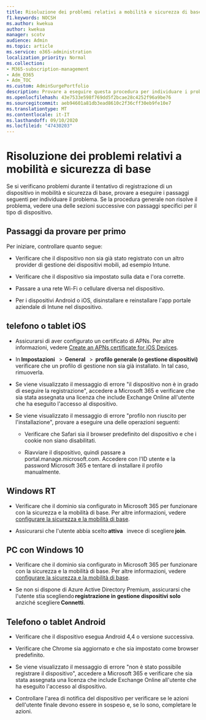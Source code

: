```yaml
---
title: Risoluzione dei problemi relativi a mobilità e sicurezza di base
f1.keywords: NOCSH
ms.author: kwekua
author: kwekua
manager: scotv
audience: Admin
ms.topic: article
ms.service: o365-administration
localization_priority: Normal
ms.collection:
- M365-subscription-management
- Adm_O365
- Adm_TOC
ms.custom: AdminSurgePortfolio
description: Provare a eseguire questa procedura per individuare i problemi di sicurezza e mobilità di base
ms.openlocfilehash: 43e7533e598f769dd5f2bcae28c4252f96a9be76
ms.sourcegitcommit: aeb94601a81db3ead8610c2f36cff30eb9fe10e7
ms.translationtype: MT
ms.contentlocale: it-IT
ms.lasthandoff: 09/10/2020
ms.locfileid: "47430203"
---
```

# <a name="troubleshoot-basic-mobility-and-security"></a>Risoluzione dei problemi relativi a mobilità e sicurezza di base

Se si verificano problemi durante il tentativo di registrazione di un dispositivo in mobilità e sicurezza di base, provare a eseguire i passaggi seguenti per individuare il problema. Se la procedura generale non risolve il problema, vedere una delle sezioni successive con passaggi specifici per il tipo di dispositivo.

## <a name="steps-to-try-first"></a>Passaggi da provare per primo

Per iniziare, controllare quanto segue:

- Verificare che il dispositivo non sia già stato registrato con un altro provider di gestione dei dispositivi mobili, ad esempio Intune.
    
- Verificare che il dispositivo sia impostato sulla data e l'ora corrette.
    
- Passare a una rete Wi-Fi o cellulare diversa nel dispositivo.
    
- Per i dispositivi Android o iOS, disinstallare e reinstallare l'app portale aziendale di Intune nel dispositivo. 

## <a name="ios-phone-or-tablet"></a>telefono o tablet iOS

- Assicurarsi di aver configurato un certificato di APNs. Per altre informazioni, vedere [Create an APNs certificate for iOS Devices](create-an-apns-certificate-for-ios-devices.md).
    
- In **Impostazioni**   >  **General**   >  **profilo generale (o gestione dispositivi)** verificare che un profilo di gestione non sia già installato. In tal caso, rimuoverla.
    
- Se viene visualizzato il messaggio di errore "il dispositivo non è in grado di eseguire la registrazione", accedere a Microsoft 365 e verificare che sia stata assegnata una licenza che include Exchange Online all'utente che ha eseguito l'accesso al dispositivo.
    
- Se viene visualizzato il messaggio di errore "profilo non riuscito per l'installazione", provare a eseguire una delle operazioni seguenti:
    
    - Verificare che Safari sia il browser predefinito del dispositivo e che i cookie non siano disabilitati.
    
    - Riavviare il dispositivo, quindi passare a portal.manage.microsoft.com. Accedere con l'ID utente e la password Microsoft 365 e tentare di installare il profilo manualmente.    

## <a name="windows-rt"></a>Windows RT

- Verificare che il dominio sia configurato in Microsoft 365 per funzionare con la sicurezza e la mobilità di base. Per altre informazioni, vedere [configurare la sicurezza e la mobilità di base](set-up.md).
    
- Assicurarsi che l'utente abbia scelto **attiva**   invece di scegliere **join**.    

## <a name="windows-10-pc"></a>PC con Windows 10

- Verificare che il dominio sia configurato in Microsoft 365 per funzionare con la sicurezza e la mobilità di base. Per altre informazioni, vedere [configurare la sicurezza e la mobilità di base](set-up.md).
    
- Se non si dispone di Azure Active Directory Premium, assicurarsi che l'utente stia scegliendo **registrazione in gestione dispositivi solo**   anziché scegliere **Connetti**.

## <a name="android-phone-or-tablet"></a>Telefono o tablet Android

- Verificare che il dispositivo esegua Android 4,4 o versione successiva.
    
- Verificare che Chrome sia aggiornato e che sia impostato come browser predefinito.
    
- Se viene visualizzato il messaggio di errore "non è stato possibile registrare il dispositivo", accedere a Microsoft 365 e verificare che sia stata assegnata una licenza che include Exchange Online all'utente che ha eseguito l'accesso al dispositivo.
    
- Controllare l'area di notifica del dispositivo per verificare se le azioni dell'utente finale devono essere in sospeso e, se lo sono, completare le azioni.